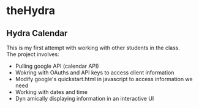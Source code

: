 # theHydra

## Hydra Calendar
This is my first attempt with working with other students in the class.  
The project involves:
- Pulling google API (calendar API)
- Wokring with OAuths and API keys to access client information
- Modify google's quickstart.html in javascript to access information we need
- Working with dates and time
- Dyn
amically displaying information in an interactive UI